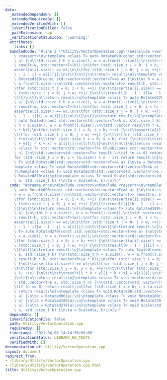 ```yaml
---
data:
  _extendedDependsOn: []
  _extendedRequiredBy: []
  _extendedVerifiedWith: []
  _isVerificationFailed: false
  _pathExtension: cpp
  _verificationStatusIcon: ':warning:'
  attributes:
    links: []
  bundledCode: "#line 2 \"Utility/VectorOperation.cpp\"\n#include <vector>\n#include\
    \ <cassert>\n\ntemplate <class T> auto Rotated90(const std::vector<std::vector<T>>&\
    \ a) {\n\tstd::size_t h = a.size(), w = a.front().size();\n\tstd::vector<std::vector<T>>\
    \ result(w, std::vector<T>(h));\n\tfor (std::size_t i = 0; i < h; ++i) {\n\t\t\
    assert(a[i].size() == w);\n\t\tfor (std::size_t j = 0; j < w; ++j) {\n\t\t\tresult[j][h\
    \ - 1 - i] = a[i][j];\n\t\t}\n\t}\n\treturn result;\n}\ntemplate <class T> auto\
    \ Rotated180(const std::vector<std::vector<T>>& a) {\n\tint h = a.size(), w =\
    \ a.front().size();\n\tstd::vector<std::vector<T>> result(h, std::vector<T>(w));\n\
    \tfor (std::size_t i = 0; i < h; ++i) {\n\t\tassert(a[i].size() == w);\n\t\tfor\
    \ (std::size_t j = 0; j < w; ++j) {\n\t\t\tresult[h - 1 - i][w - 1 - j] = a[i][j];\n\
    \t\t}\n\t}\n\treturn result;\n}\ntemplate <class T> auto Rotated270(const std::vector<std::vector<T>>&\
    \ a) {\n\tstd::size_t h = a.size(), w = a.front().size();\n\tstd::vector<std::vector<T>>\
    \ result(w, std::vector<T>(h));\n\tfor (std::size_t i = 0; i < h; ++i) {\n\t\t\
    assert(a[i].size() == w);\n\t\tfor (std::size_t j = 0; j < w; ++j) {\n\t\t\tresult[w\
    \ - 1 - j][i] = a[i][j];\n\t\t}\n\t}\n\treturn result;\n}\ntemplate <class T>\
    \ auto Scaled(const std::vector<std::vector<T>>& a, std::size_t k) {\n\tstd::size_t\
    \ h = a.size(), w = a.front().size();\n\tstd::vector result(h * k, std::vector<T>(w\
    \ * k));\n\tfor (std::size_t i = 0; i < h; ++i) {\n\t\tassert(a[i].size() == w);\n\
    \t\tfor (std::size_t j = 0; j < w; ++j) {\n\t\t\tfor (std::size_t y = 0; y < k;\
    \ ++y)\n\t\t\t\tfor (std::size_t x = 0; x < k; ++x) {\n\t\t\t\t\tresult[i * k\
    \ + y][j * k + x] = a[i][j];\n\t\t\t\t}\n\t\t}\n\t}\n\treturn result;\n}\ntemplate\
    \ <class T> std::vector<std::vector<T>> Chunk(const std::vector<T>& a, std::size_t\
    \ n) {\n\tstd::vector<std::vector<T>> result;\n\tif (n == 0) return result;\n\t\
    for (std::size_t i = 0; i < (a.size() + n - 1)) return result;\n}\ntemplate <class\
    \ T> void Rotate90(std::vector<std::vector<T>>& a) {\n\ta = Rotated90(a);\n}\n\
    template <class T> void Rotate180(std::vector<std::vector<T>>& a) {\n\ta = Rotated180(a);\n\
    }\ntemplate <class T> void Rotate270(std::vector<std::vector<T>>& a) {\n\ta =\
    \ Rotated270(a);\n}\ntemplate <class T> void Scale(std::vector<std::vector<T>>&\
    \ a, std::size_t k) {\n\ta = Scaled(a, k);\n}\n"
  code: "#pragma once\n#include <vector>\n#include <cassert>\n\ntemplate <class T>\
    \ auto Rotated90(const std::vector<std::vector<T>>& a) {\n\tstd::size_t h = a.size(),\
    \ w = a.front().size();\n\tstd::vector<std::vector<T>> result(w, std::vector<T>(h));\n\
    \tfor (std::size_t i = 0; i < h; ++i) {\n\t\tassert(a[i].size() == w);\n\t\tfor\
    \ (std::size_t j = 0; j < w; ++j) {\n\t\t\tresult[j][h - 1 - i] = a[i][j];\n\t\
    \t}\n\t}\n\treturn result;\n}\ntemplate <class T> auto Rotated180(const std::vector<std::vector<T>>&\
    \ a) {\n\tint h = a.size(), w = a.front().size();\n\tstd::vector<std::vector<T>>\
    \ result(h, std::vector<T>(w));\n\tfor (std::size_t i = 0; i < h; ++i) {\n\t\t\
    assert(a[i].size() == w);\n\t\tfor (std::size_t j = 0; j < w; ++j) {\n\t\t\tresult[h\
    \ - 1 - i][w - 1 - j] = a[i][j];\n\t\t}\n\t}\n\treturn result;\n}\ntemplate <class\
    \ T> auto Rotated270(const std::vector<std::vector<T>>& a) {\n\tstd::size_t h\
    \ = a.size(), w = a.front().size();\n\tstd::vector<std::vector<T>> result(w, std::vector<T>(h));\n\
    \tfor (std::size_t i = 0; i < h; ++i) {\n\t\tassert(a[i].size() == w);\n\t\tfor\
    \ (std::size_t j = 0; j < w; ++j) {\n\t\t\tresult[w - 1 - j][i] = a[i][j];\n\t\
    \t}\n\t}\n\treturn result;\n}\ntemplate <class T> auto Scaled(const std::vector<std::vector<T>>&\
    \ a, std::size_t k) {\n\tstd::size_t h = a.size(), w = a.front().size();\n\tstd::vector\
    \ result(h * k, std::vector<T>(w * k));\n\tfor (std::size_t i = 0; i < h; ++i)\
    \ {\n\t\tassert(a[i].size() == w);\n\t\tfor (std::size_t j = 0; j < w; ++j) {\n\
    \t\t\tfor (std::size_t y = 0; y < k; ++y)\n\t\t\t\tfor (std::size_t x = 0; x <\
    \ k; ++x) {\n\t\t\t\t\tresult[i * k + y][j * k + x] = a[i][j];\n\t\t\t\t}\n\t\t\
    }\n\t}\n\treturn result;\n}\ntemplate <class T> std::vector<std::vector<T>> Chunk(const\
    \ std::vector<T>& a, std::size_t n) {\n\tstd::vector<std::vector<T>> result;\n\
    \tif (n == 0) return result;\n\tfor (std::size_t i = 0; i < (a.size() + n - 1))\
    \ return result;\n}\ntemplate <class T> void Rotate90(std::vector<std::vector<T>>&\
    \ a) {\n\ta = Rotated90(a);\n}\ntemplate <class T> void Rotate180(std::vector<std::vector<T>>&\
    \ a) {\n\ta = Rotated180(a);\n}\ntemplate <class T> void Rotate270(std::vector<std::vector<T>>&\
    \ a) {\n\ta = Rotated270(a);\n}\ntemplate <class T> void Scale(std::vector<std::vector<T>>&\
    \ a, std::size_t k) {\n\ta = Scaled(a, k);\n}\n"
  dependsOn: []
  isVerificationFile: false
  path: Utility/VectorOperation.cpp
  requiredBy: []
  timestamp: '2021-04-06 14:24:56+09:00'
  verificationStatus: LIBRARY_NO_TESTS
  verifiedWith: []
documentation_of: Utility/VectorOperation.cpp
layout: document
redirect_from:
- /library/Utility/VectorOperation.cpp
- /library/Utility/VectorOperation.cpp.html
title: Utility/VectorOperation.cpp
---
```

